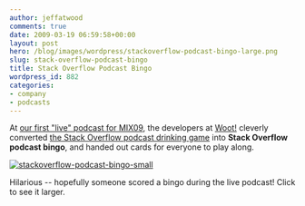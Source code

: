 ```yaml
---
author: jeffatwood
comments: true
date: 2009-03-19 06:59:58+00:00
layout: post
hero: /blog/images/wordpress/stackoverflow-podcast-bingo-large.png
slug: stack-overflow-podcast-bingo
title: Stack Overflow Podcast Bingo
wordpress_id: 882
categories:
- company
- podcasts
---
```



At [our first "live" podcast for MIX09](http://blog.stackoverflow.com/2009/03/jeff-and-joel-at-mix-09-live-podcast/), the developers at [Woot!](http://www.woot.com/) cleverly converted [the Stack Overflow podcast drinking game](http://stackoverflow.com/questions/309517/when-to-drink-when-listening-to-stack-overflow) into **Stack Overflow podcast bingo**, and handed out cards for everyone to play along.



[![stackoverflow-podcast-bingo-small](/blog/images/wordpress/stackoverflow-podcast-bingo-small.png)](/blog/images/wordpress/stackoverflow-podcast-bingo-large.png)



Hilarious -- hopefully someone scored a bingo during the live podcast! Click to see it larger.

